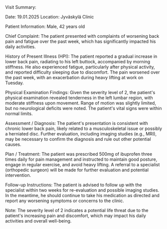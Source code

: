 Visit Summary:

Date: 19.01.2025
Location: Jyväskylä Clinic

Patient Information:
Male, 42 years old

Chief Complaint:
The patient presented with complaints of worsening back pain and fatigue over the past week, which has significantly impacted his daily activities.

History of Present Illness (HPI):
The patient reported a gradual increase in lower back pain, radiating to his left buttock, accompanied by morning stiffness. He also experienced fatigue, particularly after physical activity, and reported difficulty sleeping due to discomfort. The pain worsened over the past week, with an exacerbation during heavy lifting at work on Tuesday.

Physical Examination Findings:
Given the severity level of 2, the patient's physical examination revealed tenderness in the left lumbar region, with moderate stiffness upon movement. Range of motion was slightly limited, but no neurological deficits were noted. The patient's vital signs were within normal limits.

Assessment / Diagnosis:
The patient's presentation is consistent with chronic lower back pain, likely related to a musculoskeletal issue or possibly a herniated disc. Further evaluation, including imaging studies (e.g., MRI), may be necessary to confirm the diagnosis and rule out other potential causes.

Plan / Treatment:
The patient was prescribed 500mg of ibuprofen three times daily for pain management and instructed to maintain good posture, engage in regular exercise, and avoid heavy lifting. A referral to a specialist (orthopedic surgeon) will be made for further evaluation and potential intervention.

Follow-up Instructions:
The patient is advised to follow up with the specialist within two weeks for re-evaluation and possible imaging studies. In the meantime, he should continue to take his medication as directed and report any worsening symptoms or concerns to the clinic.

Note: The severity level of 2 indicates a potential life threat due to the patient's increasing pain and discomfort, which may impact his daily activities and overall well-being.